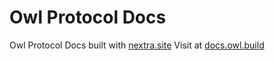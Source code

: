# Owl Protocol Docs
Owl Protocol Docs built with [nextra.site](https://nextra.site/)
Visit at [docs.owl.build](https://docs.owl.build)
